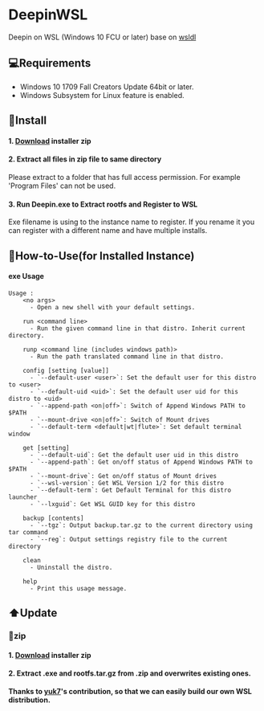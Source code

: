 # DeepinWSL
Deepin on WSL (Windows 10 FCU or later)
base on [wsldl](https://github.com/yuk7/wsldl)

## 💻Requirements
* Windows 10 1709 Fall Creators Update 64bit or later.
* Windows Subsystem for Linux feature is enabled.

## 💾Install
#### 1. [Download](https://github.com/justforlxz/DeepinFS/releases/latest) installer zip

#### 2. Extract all files in zip file to same directory
Please extract to a folder that has full access permission.
For example 'Program Files' can not be used.

#### 3. Run Deepin.exe to Extract rootfs and Register to WSL
Exe filename is using to the instance name to register.
If you rename it you can register with a different name and have multiple installs.

## 📝How-to-Use(for Installed Instance)
#### exe Usage
```dos
Usage :
    <no args>
      - Open a new shell with your default settings.

    run <command line>
      - Run the given command line in that distro. Inherit current directory.

    runp <command line (includes windows path)>
      - Run the path translated command line in that distro.

    config [setting [value]]
      - `--default-user <user>`: Set the default user for this distro to <user>
      - `--default-uid <uid>`: Set the default user uid for this distro to <uid>
      - `--append-path <on|off>`: Switch of Append Windows PATH to $PATH
      - `--mount-drive <on|off>`: Switch of Mount drives
      - `--default-term <default|wt|flute>`: Set default terminal window

    get [setting]
      - `--default-uid`: Get the default user uid in this distro
      - `--append-path`: Get on/off status of Append Windows PATH to $PATH
      - `--mount-drive`: Get on/off status of Mount drives
      - `--wsl-version`: Get WSL Version 1/2 for this distro
      - `--default-term`: Get Default Terminal for this distro launcher
      - `--lxguid`: Get WSL GUID key for this distro

    backup [contents]
      - `--tgz`: Output backup.tar.gz to the current directory using tar command
      - `--reg`: Output settings registry file to the current directory

    clean
      - Uninstall the distro.

    help
      - Print this usage message.
```

## ⬆️Update
### 📁zip
#### 1. [Download](https://github.com/justforlxz/DeepinWSL/releases/latest) installer zip
#### 2. Extract .exe and rootfs.tar.gz from .zip and overwrites existing ones.

**Thanks to [yuk7](https://github.com/yuk7/)'s contribution, so that we can easily build our own WSL distribution.**
